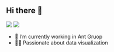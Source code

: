 ## Hi there 👋

[![](https://img.shields.io/endpoint?url=https://awards.antv.vision/yvonneyx-g6-maintainer.json)](https://github.com/antvis/g6) [![](https://img.shields.io/endpoint?url=https://awards.antv.vision/yvonneyx-adc-contributor.json)](https://github.com/ant-design/ant-design-charts)

- 🔭 I’m currently working in Ant Gruop
- 🧚‍♀️ Passionate about data visualization
